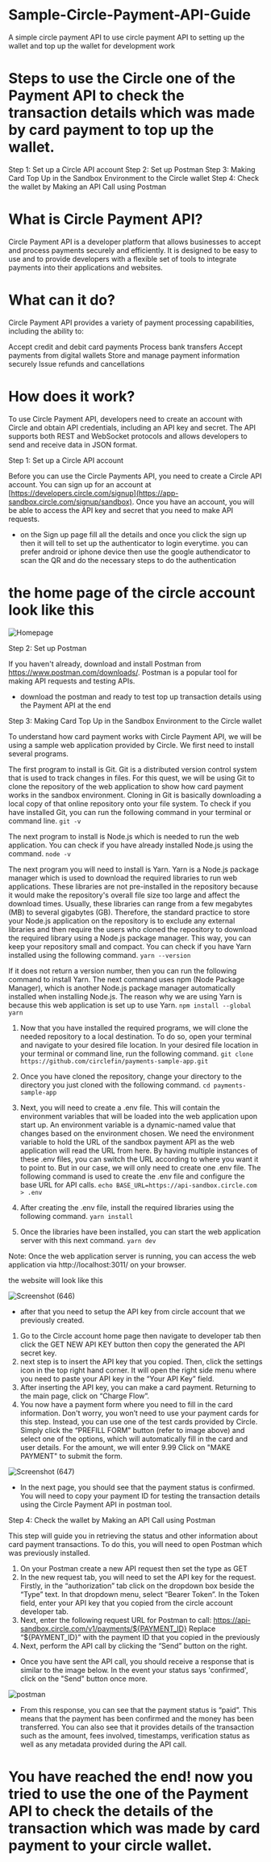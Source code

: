 # Sample-Circle-Payment-API-Guide

A simple circle payment API to use circle payment API to setting up the wallet and top up the wallet for development work

# Steps to use the Circle one of the Payment API to check the transaction details which was made by card payment to top up the wallet.
Step 1: Set up a Circle API account
Step 2: Set up Postman
Step 3: Making Card Top Up in the Sandbox Environment to the Circle wallet
Step 4: Check the wallet by Making an API Call using Postman

# What is Circle Payment API?
Circle Payment API is a developer platform that allows businesses to accept and process payments securely and efficiently. It is designed to be easy to use and to provide developers with a flexible set of tools to integrate payments into their applications and websites.

# What can it do?
Circle Payment API provides a variety of payment processing capabilities, including the ability to:

Accept credit and debit card payments
Process bank transfers
Accept payments from digital wallets
Store and manage payment information securely
Issue refunds and cancellations

# How does it work?
To use Circle Payment API, developers need to create an account with Circle and obtain API credentials, including an API key and secret. The API supports both REST and WebSocket protocols and allows developers to send and receive data in JSON format.

Step 1: Set up a Circle API account

Before you can use the Circle Payments API, you need to create a Circle API account. You can sign up for an account at [https://developers.circle.com/signup](https://app-sandbox.circle.com/signup/sandbox). Once you have an account, you will be able to access the API key and secret that you need to make API requests.

* on the Sign up page fill all the details and once you click the sign up then it will tell to set up the authenticator to login everytime. you can prefer android or iphone device then use the google authendicator to scan the QR and do the necessary steps to do the authentication

# the home page of the circle account look like this

![Homepage](https://user-images.githubusercontent.com/59764125/219003356-56ae33c3-64a8-468f-978e-0ab1773d649d.png)


Step 2: Set up Postman

If you haven't already, download and install Postman from https://www.postman.com/downloads/. Postman is a popular tool for making API requests and testing APIs.

* download the postman and ready to test top up transaction details using the Payment API at the end

Step 3: Making Card Top Up in the Sandbox Environment to the Circle wallet

To understand how card payment works with Circle Payment API, we will be using a sample web application provided by Circle. We first need to install several programs. 

The first program to install is Git. Git is a distributed version control system that is used to track changes in files. For this quest, we will be using Git to clone the repository of the web application to show how card payment works in the sandbox environment. Cloning in Git is basically downloading a local copy of that online repository onto your file system. To check if you have installed Git, you can run the following command in your terminal or command line.
`git -v`

The next program to install is Node.js which is needed to run the web application. You can check if you have already installed Node.js using the command.
`node -v`

The next program you will need to install is Yarn. Yarn is a Node.js package manager which is used to download the required libraries to run web applications. These libraries are not pre-installed in the repository because it would make the repository's overall file size too large and affect the download times. Usually, these libraries can range from a few megabytes (MB) to several gigabytes (GB). Therefore, the standard practice to store your Node.js application on the repository is to exclude any external libraries and then require the users who cloned the repository to download the required library using a Node.js package manager. This way, you can keep your repository small and compact. 
You can check if you have Yarn installed using the following command.
`yarn --version`

If it does not return a version number, then you can run the following command to install Yarn. The next command uses npm (Node Package Manager), which is another Node.js package manager automatically installed when installing Node.js. The reason why we are using Yarn is because this web application is set up to use Yarn.
`npm install --global yarn`

1. Now that you have installed the required programs, we will clone the needed repository to a local destination. To do so, open your terminal and navigate to your desired file location. In your desired file location in your terminal or command line, run the following command.
`git clone https://github.com/circlefin/payments-sample-app.git`

2. Once you have cloned the repository, change your directory to the directory you just cloned with the following command.
`cd payments-sample-app`

3. Next, you will need to create a .env file. This will contain the environment variables that will be loaded into the web application upon start up. An environment variable is a dynamic-named value that changes based on the environment chosen. We need the environment variable to hold the URL of the sandbox payment API as the web application will read the URL from here. By having multiple instances of these .env files, you can switch the URL according to where you want it to point to. But in our case, we will only need to create one .env file. The following command is used to create the .env file and configure the base URL for API calls.
`echo BASE_URL=https://api-sandbox.circle.com > .env`

4. After creating the .env file, install the required libraries using the following command.
`yarn install`

5. Once the libraries have been installed, you can start the web application server with this next command.
`yarn dev`

Note: Once the web application server is running, you can access the web application via http://localhost:3011/ on your browser.

the website will look like this

![Screenshot (646)](https://user-images.githubusercontent.com/59764125/219006564-efb284b9-f52a-45cf-b5fd-120b1f094811.png)

* after that you need to setup the API key from circle account that we previously created.

1. Go to the Circle account home page then navigate to developer tab then click the GET NEW API KEY button then copy the generated the API secret key.
2. next step is to insert the API key that you copied. Then, click the settings icon in the top right hand corner. It will open the right side menu where you need to paste your API key in the “Your API Key” field.
3. After inserting the API key, you can make a card payment. Returning to the main page, click on “Charge Flow”.
4. You now have a payment form where you need to fill in the card information. Don't worry, you won’t need to use your payment cards for this step. Instead, you can use one of the test cards provided by Circle. Simply click the “PREFILL FORM” button (refer to image above) and select one of the options, which will automatically fill in the card and user details. For the amount, we will enter 9.99 Click on "MAKE PAYMENT" to submit the form.

![Screenshot (647)](https://user-images.githubusercontent.com/59764125/219007752-d32f7f35-1fa7-41e7-a40a-be5ce3847804.png)

* In the next page, you should see that the payment status is confirmed. You will need to copy your payment ID for testing the transaction details using the Circle Payment API in postman tool.

Step 4: Check the wallet by Making an API Call using Postman

This step will guide you in retrieving the status and other information about card payment transactions. To do this, you will need to open Postman which was previously installed.

1. On your Postman create a new API request then set the type as GET
2. In the new request tab, you will need to set the API key for the request. Firstly, in the “authorization” tab click on the dropdown box beside the “Type” text. In that dropdown menu, select “Bearer Token”. In the Token field, enter your API key that you copied from the circle account developer tab.
3. Next, enter the following request URL for Postman to call: https://api-sandbox.circle.com/v1/payments/${PAYMENT_ID} 
Replace “${PAYMENT_ID}” with the payment ID that you copied in the previously
4. Next, perform the API call by clicking the “Send” button on the right.

* Once you have sent the API call, you should receive a response that is similar to the image below. In the event your status says 'confirmed', click on the "Send" button once more.

![postman](https://user-images.githubusercontent.com/59764125/219009596-400e1963-02ef-4828-b393-86c64f03f134.png)

* From this response, you can see that the payment status is “paid”. This means that the payment has been confirmed and the money has been transferred. You can also see that it provides details of the transaction such as the amount, fees involved, timestamps, verification status as well as any metadata provided during the API call.

# You have reached the end! now you tried to use the one of the Payment API to check the details of the transaction which was made by card payment to your circle wallet.
